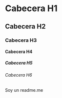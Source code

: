 # Cabecera H1
## Cabecera H2
### Cabecera H3
#### Cabecera H4
##### Cabecera H5
###### Cabecera H6




Soy un readme.me
